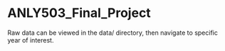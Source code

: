 # ANLY503_Final_Project


Raw data can be viewed in the data/ directory, then navigate to specific year of interest. 

